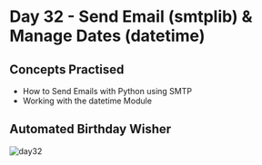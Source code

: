 # Day 32 - Send Email (smtplib) & Manage Dates (datetime)

## Concepts Practised
- How to Send Emails with Python using SMTP
- Working with the datetime Module

## Automated Birthday Wisher
![day32](https://user-images.githubusercontent.com/98851253/155895378-f5e03b78-e2f9-4d3c-846e-f5ecdb43a259.gif)
